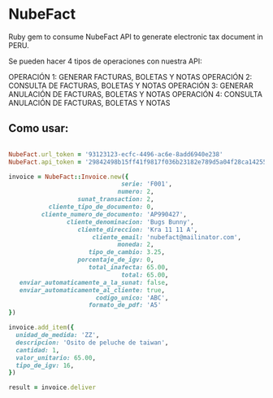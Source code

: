 # NubeFact

Ruby gem to consume NubeFact API to generate electronic tax document in PERU.

Se pueden hacer 4 tipos de operaciones con nuestra API:

OPERACIÓN 1: GENERAR FACTURAS, BOLETAS Y NOTAS
OPERACIÓN 2: CONSULTA DE FACTURAS, BOLETAS Y NOTAS
OPERACIÓN 3: GENERAR ANULACIÓN DE FACTURAS, BOLETAS Y NOTAS
OPERACIÓN 4: CONSULTA ANULACIÓN DE FACTURAS, BOLETAS Y NOTAS


## Como usar:

```ruby

NubeFact.url_token = '93123123-ecfc-4496-ac6e-8add6940e238'
NubeFact.api_token = '29842498b15ff41f9817f036b23182e789d5a04f28ca14255822a59bfcee00e4e'

invoice = NubeFact::Invoice.new({
                               serie: 'F001',
                              numero: 2,
                   sunat_transaction: 2,
           cliente_tipo_de_documento: 0,
         cliente_numero_de_documento: 'AP990427',
                cliente_denominacion: 'Bugs Bunny',
                   cliente_direccion: 'Kra 11 11 A',
                       cliente_email: 'nubefact@mailinator.com',
                              moneda: 2,
                      tipo_de_cambio: 3.25,
                   porcentaje_de_igv: 0,
                      total_inafecta: 65.00,
                               total: 65.00,
   enviar_automaticamente_a_la_sunat: false,
   enviar_automaticamente_al_cliente: true,
                        codigo_unico: 'ABC',
                      formato_de_pdf: 'A5'
})

invoice.add_item({
  unidad_de_medida: 'ZZ',
  descripcion: 'Osito de peluche de taiwan',
  cantidad: 1,
  valor_unitario: 65.00,
  tipo_de_igv: 16,
})

result = invoice.deliver

```